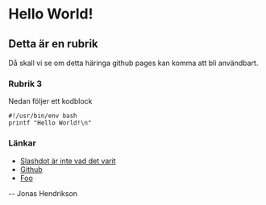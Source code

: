 # Hello World!

## Detta är en rubrik

Då skall vi se om detta häringa github pages kan komma att bli användbart.

### Rubrik 3

Nedan följer ett kodblock

    #!/usr/bin/env bash
    printf "Hello World!\n"

### Länkar

 * [Slashdot är inte vad det varit](https://slashdot.org)
 * [Github](https://github.com)
 * [Foo](html/foo.html)

-- Jonas Hendrikson

